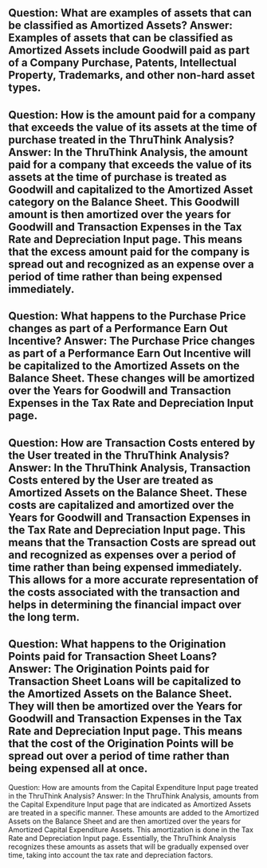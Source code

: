 Question: What are examples of assets that can be classified as Amortized Assets?
Answer: Examples of assets that can be classified as Amortized Assets include Goodwill paid as part of a Company Purchase, Patents, Intellectual Property, Trademarks, and other non-hard asset types.
---
Question: How is the amount paid for a company that exceeds the value of its assets at the time of purchase treated in the ThruThink Analysis?
Answer: In the ThruThink Analysis, the amount paid for a company that exceeds the value of its assets at the time of purchase is treated as Goodwill and capitalized to the Amortized Asset category on the Balance Sheet. This Goodwill amount is then amortized over the years for Goodwill and Transaction Expenses in the Tax Rate and Depreciation Input page. This means that the excess amount paid for the company is spread out and recognized as an expense over a period of time rather than being expensed immediately.
---
Question: What happens to the Purchase Price changes as part of a Performance Earn Out Incentive?
Answer: The Purchase Price changes as part of a Performance Earn Out Incentive will be capitalized to the Amortized Assets on the Balance Sheet. These changes will be amortized over the Years for Goodwill and Transaction Expenses in the Tax Rate and Depreciation Input page.
---
Question: How are Transaction Costs entered by the User treated in the ThruThink Analysis?
Answer: In the ThruThink Analysis, Transaction Costs entered by the User are treated as Amortized Assets on the Balance Sheet. These costs are capitalized and amortized over the Years for Goodwill and Transaction Expenses in the Tax Rate and Depreciation Input page. This means that the Transaction Costs are spread out and recognized as expenses over a period of time rather than being expensed immediately. This allows for a more accurate representation of the costs associated with the transaction and helps in determining the financial impact over the long term.
---
Question: What happens to the Origination Points paid for Transaction Sheet Loans?
Answer: The Origination Points paid for Transaction Sheet Loans will be capitalized to the Amortized Assets on the Balance Sheet. They will then be amortized over the Years for Goodwill and Transaction Expenses in the Tax Rate and Depreciation Input page. This means that the cost of the Origination Points will be spread out over a period of time rather than being expensed all at once.
---
Question: How are amounts from the Capital Expenditure Input page treated in the ThruThink Analysis?
Answer: In the ThruThink Analysis, amounts from the Capital Expenditure Input page that are indicated as Amortized Assets are treated in a specific manner. These amounts are added to the Amortized Assets on the Balance Sheet and are then amortized over the years for Amortized Capital Expenditure Assets. This amortization is done in the Tax Rate and Depreciation Input page. Essentially, the ThruThink Analysis recognizes these amounts as assets that will be gradually expensed over time, taking into account the tax rate and depreciation factors.

